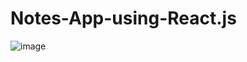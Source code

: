 # Notes-App-using-React.js




![image](https://github.com/Farhaan114/Notes-App-using-React.js/assets/110080291/f5b78673-a857-4282-93ea-3ddbe857e3ab)

